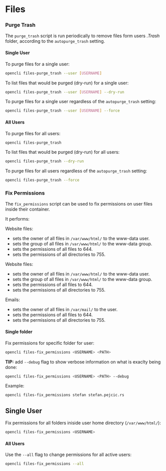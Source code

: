 # Files

### Purge Trash

The `purge_trash` script is run periodically to remove files form users *.Trash* folder, according to the `autopurge_trash` setting.


#### Single User

To purge files for a single user:

```bash
opencli files-purge_trash --user [USERNAME]
```

To list files that would be purged (dry-run) for a single user:

```bash
opencli files-purge_trash --user [USERNAME] --dry-run
```

To purge files for a single user regardless of the `autopurge_trash` setting:

```bash
opencli files-purge_trash --user [USERNAME] --force
```

#### All Users

To purge files for all users:

```bash
opencli files-purge_trash
```

To list files that would be purged (dry-run) for all users:

```bash
opencli files-purge_trash --dry-run
```

To purge files for all users regardless of the `autopurge_trash` setting:

```bash
opencli files-purge_trash --force
```


### Fix Permissions

The `fix_permissions` script can be used to fix permissions on user files inside their container.

It performs:

Website files:
- sets the owner of all files in `/var/www/html/` to the  www-data user.
- sets the group of all files in `/var/www/html/` to the www-data group.
- sets the permissions of all files to 644.
- sets the permissions of all directories to 755.

Website files:
- sets the owner of all files in `/var/www/html/` to the  www-data user.
- sets the group of all files in `/var/www/html/` to the www-data group.
- sets the permissions of all files to 644.
- sets the permissions of all directories to 755.

Emails:
- sets the owner of all files in `/var/mail/` to the  user.
- sets the permissions of all files to 644.
- sets the permissions of all directories to 755.


#### Single folder

Fix permissions for specific folder for user:

```bash
opencli files-fix_permissions <USERNAME> <PATH>
```

**TIP:** add `--debug` flag to show verbose information on what is exaclty being done:
```bash
opencli files-fix_permissions <USERNAME> <PATH> --debug
```

Example:
```bash
opencli files-fix_permissions stefan stefan.pejcic.rs
```

## Single User
Fix permissions for all folders iniside user home directory (`/var/www/html/`):

```bash
opencli files-fix_permissions <USERNAME>
```

#### All Users

Use the `--all` flag to change permissions for all active users:

```bash
opencli files-fix_permissions --all
```
